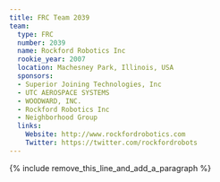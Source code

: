 ```yaml
---
title: FRC Team 2039
team:
  type: FRC
  number: 2039
  name: Rockford Robotics Inc
  rookie_year: 2007
  location: Machesney Park, Illinois, USA
  sponsors:
  - Superior Joining Technologies, Inc
  - UTC AEROSPACE SYSTEMS
  - WOODWARD, INC.
  - Rockford Robotics Inc
  - Neighborhood Group
  links:
    Website: http://www.rockfordrobotics.com
    Twitter: https://twitter.com/rockfordrobots
---
```


{% include remove_this_line_and_add_a_paragraph %}